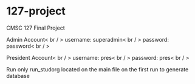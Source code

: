 # 127-project
CMSC 127 Final Project

Admin Account< br / >
username: superadmin< br / >
password: password< br / >

President Account< br / >
username: pres< br / >
password: pres< br / >

Run only run_studorg located on the main file on the first run to generate database

